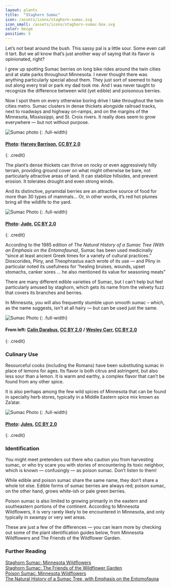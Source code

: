 ```yaml
---
layout: plants
title:  "Staghorn Sumac"
icon: /assets/icons/staghorn-sumac.svg
icon_small: /assets/icons/staghorn-sumac-box.svg
color: beige
position: 5
---
```

Let’s not beat around the bush. This sassy pal is a little sour. Some even call it tart. But we all know that’s just another way of saying that its flavor is opinionated, right? 

I grew up spotting Sumac berries on long bike rides around the twin cities and at state parks throughout Minnesota. I never thought there was anything particularly special about them. They just sort of seemed to hang out along every trail or park my dad took me. And I was never taught to recognize the difference between wild (yet edible) and poisonous berries.  

Now I spot them on every otherwise boring drive I take throughout the twin cities metro. Sumac clusters in dense thickets alongside railroad tracks, next to roadways and highway on-ramps, and on the margins of the Minnesota, Mississippi, and St. Croix rivers. It really does seem to grow everywhere — but not without purpose. 

![Sumac photo](http://d19obp3htqd30.cloudfront.net/6023924124_31e2c9d98d_o.jpg)
{: .full-width}
#### [Photo](https://flic.kr/p/abjbLL): [Harvey Barrison](https://www.flickr.com/photos/hbarrison/), [CC BY 2.0](https://creativecommons.org/licenses/by/2.0)
{: .credit}

The plant’s dense thickets can thrive on rocky or even aggressively hilly terrain, providing ground cover on what might otherwise be bare, not particularly attractive areas of land. It can stabilize hillsides, and prevent erosion. It tolerates drought and even strong winds. 

And its distinctive, pyramidal berries are an attractive source of food for more than 30 types of mammals… Or, in other words, it’s red hot plumes bring all the wildlife to the yard. 

![Sumac Photo](http://d19obp3htqd30.cloudfront.net/12033977554_582affc63e_o.jpg)
{: .full-width}
#### [Photo](https://flic.kr/p/jkphgC): [Jude](https://www.flickr.com/photos/jude_the_obscure/), [CC BY 2.0](https://creativecommons.org/licenses/by/2.0)
{: .credit}

According to the 1985 edition of _The Natural History of a Sumac Tree (With an Emphasis on the Entomofauna)_, Sumac has been used medicinally “since at least ancient Greek times for a variety of cultural practices.” Dioscorides, Pliny, and Theophrastus each wrote of its use — and Pliny in particular noted its usefulness for “healing bruises, wounds, upset stomachs, canker sores … he also mentioned its value for seasoning meats”

There are many different edible varieties of Sumac, but I can’t help but feel particularly amused by staghorn, which gets its name from the velvety fuzz that covers its branches and berries. 

In Minnesota, you will also frequently stumble upon smooth sumac – which, as the name suggests, isn't at all hairy — but can be used just the same. 

![Sumac Photo](http://d19obp3htqd30.cloudfront.net/Sumac-Edited-1.jpg)
{: .full-width}
#### From left: [Calin Darabus](https://www.flickr.com/photos/53952623@N02/5040694344), [CC BY 2.0](https://creativecommons.org/licenses/by/2.0) / [Wesley Carr](https://www.flickr.com/photos/wesleymiles/20759263875), [CC BY 2.0](https://creativecommons.org/licenses/by/2.0)
{: .credit}

### Culinary Use
Resourceful cooks (including the Romans) have been substituting sumac in place of lemons for ages. Its flavor is both citrus and astringent, but also less sour than a lemon.  It is warm and earthy, a complex flavor that can’t be found from any other spice. 

It is also perhaps among the few wild spices of Minnesota that can be found in specialty herb stores, typically in a Middle Eastern spice mix known as Za’atar.

![Sumac Photo](http://d19obp3htqd30.cloudfront.net/6769145301_88893558ac_o.jpg)
{: .full-width}
#### [Photo](https://flic.kr/p/bjaD4K): [Jules](https://www.flickr.com/photos/stone-soup/), [CC BY 2.0](https://creativecommons.org/licenses/by/2.0)
{: .credit}

### Identification
You might meet pretenders out there who caution you from harvesting sumac, or who try scare you with stories of encountering its toxic neighbor, which is known — confusingly — as poison sumac. Don’t listen to them!

While edible and poison sumac share the same name, they don’t share a whole lot else. Edible forms of sumac berries are always red; poison sumac, on the other hand, grows white-ish or pale green berries. 

Poison sumac is also limited to growing primarily in the eastern and southeastern portions of the continent. According to Minnesota Wildflowers, it is very rarely likely to be encountered in Minnesota, and only typically in swampy or very wet areas.  
  
These are just a few of the differences — you can learn more by checking out some of the plant identification guides below, from Minnesota Wildflowers and The Friends of the Wildflower Garden. 

### Further Reading

[Staghorn Sumac: Minnesota Wildflowers](https://www.minnesotawildflowers.info/tree/staghorn-sumac)  
[Staghorn Sumac: The Friends of the Wildflower Garden](http://www.friendsofthewildflowergarden.org/pages/plants/staghornsumac.html)  
[Poison Sumac: Minnesota Wildflowers](https://www.minnesotawildflowers.info/shrub/poison-sumac)  
[The Natural History of a Sumac Tree, with Emphasis on the Entomofauna](https://entomology.si.edu/StaffPages/FurthD/1985_sumac.pdf)



